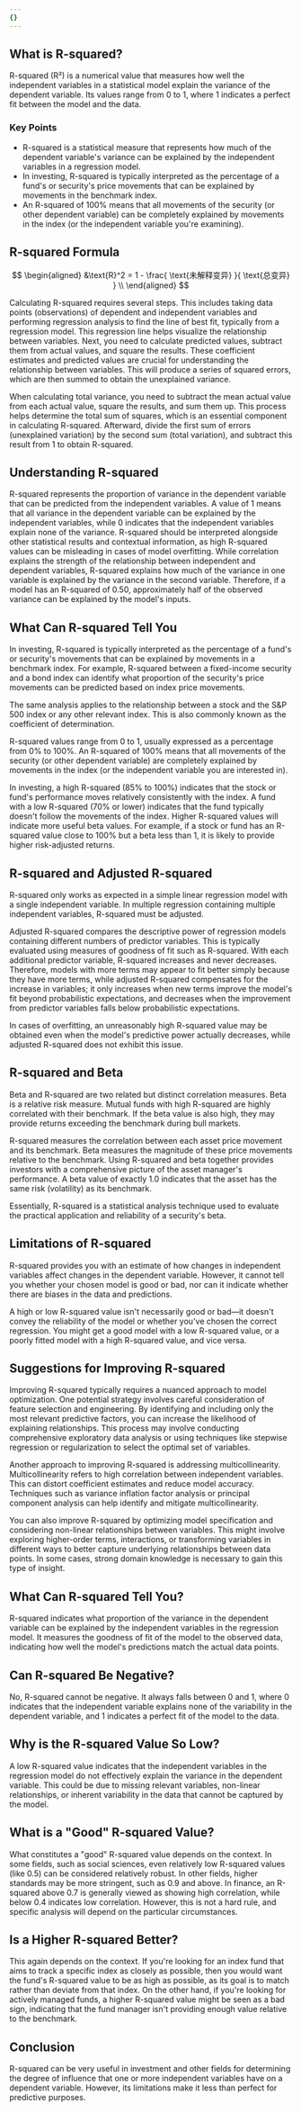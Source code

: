 ```yaml
---
{}
---
```


## What is R-squared?

R-squared (R²) is a numerical value that measures how well the independent variables in a statistical model explain the variance of the dependent variable. Its values range from 0 to 1, where 1 indicates a perfect fit between the model and the data.

### Key Points

- R-squared is a statistical measure that represents how much of the dependent variable's variance can be explained by the independent variables in a regression model.
- In investing, R-squared is typically interpreted as the percentage of a fund's or security's price movements that can be explained by movements in the benchmark index.
- An R-squared of 100% means that all movements of the security (or other dependent variable) can be completely explained by movements in the index (or the independent variable you're examining).

## R-squared Formula

$$ \begin{aligned} &\text{R}^2 = 1 - \frac{ \text{未解释变异} }{ \text{总变异} } \\ \end{aligned} $$

Calculating R-squared requires several steps. This includes taking data points (observations) of dependent and independent variables and performing regression analysis to find the line of best fit, typically from a regression model. This regression line helps visualize the relationship between variables. Next, you need to calculate predicted values, subtract them from actual values, and square the results. These coefficient estimates and predicted values are crucial for understanding the relationship between variables. This will produce a series of squared errors, which are then summed to obtain the unexplained variance.

When calculating total variance, you need to subtract the mean actual value from each actual value, square the results, and sum them up. This process helps determine the total sum of squares, which is an essential component in calculating R-squared. Afterward, divide the first sum of errors (unexplained variation) by the second sum (total variation), and subtract this result from 1 to obtain R-squared.

## Understanding R-squared

R-squared represents the proportion of variance in the dependent variable that can be predicted from the independent variables. A value of 1 means that all variance in the dependent variable can be explained by the independent variables, while 0 indicates that the independent variables explain none of the variance. R-squared should be interpreted alongside other statistical results and contextual information, as high R-squared values can be misleading in cases of model overfitting. While correlation explains the strength of the relationship between independent and dependent variables, R-squared explains how much of the variance in one variable is explained by the variance in the second variable. Therefore, if a model has an R-squared of 0.50, approximately half of the observed variance can be explained by the model's inputs.

## What Can R-squared Tell You

In investing, R-squared is typically interpreted as the percentage of a fund's or security's movements that can be explained by movements in a benchmark index. For example, R-squared between a fixed-income security and a bond index can identify what proportion of the security's price movements can be predicted based on index price movements.

The same analysis applies to the relationship between a stock and the S&P 500 index or any other relevant index. This is also commonly known as the coefficient of determination.

R-squared values range from 0 to 1, usually expressed as a percentage from 0% to 100%. An R-squared of 100% means that all movements of the security (or other dependent variable) are completely explained by movements in the index (or the independent variable you are interested in).

In investing, a high R-squared (85% to 100%) indicates that the stock or fund's performance moves relatively consistently with the index. A fund with a low R-squared (70% or lower) indicates that the fund typically doesn't follow the movements of the index. Higher R-squared values will indicate more useful beta values. For example, if a stock or fund has an R-squared value close to 100% but a beta less than 1, it is likely to provide higher risk-adjusted returns.

## R-squared and Adjusted R-squared

R-squared only works as expected in a simple linear regression model with a single independent variable. In multiple regression containing multiple independent variables, R-squared must be adjusted.

Adjusted R-squared compares the descriptive power of regression models containing different numbers of predictor variables. This is typically evaluated using measures of goodness of fit such as R-squared. With each additional predictor variable, R-squared increases and never decreases. Therefore, models with more terms may appear to fit better simply because they have more terms, while adjusted R-squared compensates for the increase in variables; it only increases when new terms improve the model's fit beyond probabilistic expectations, and decreases when the improvement from predictor variables falls below probabilistic expectations.

In cases of overfitting, an unreasonably high R-squared value may be obtained even when the model's predictive power actually decreases, while adjusted R-squared does not exhibit this issue.

## R-squared and Beta

Beta and R-squared are two related but distinct correlation measures. Beta is a relative risk measure. Mutual funds with high R-squared are highly correlated with their benchmark. If the beta value is also high, they may provide returns exceeding the benchmark during bull markets.

R-squared measures the correlation between each asset price movement and its benchmark. Beta measures the magnitude of these price movements relative to the benchmark. Using R-squared and beta together provides investors with a comprehensive picture of the asset manager's performance. A beta value of exactly 1.0 indicates that the asset has the same risk (volatility) as its benchmark.

Essentially, R-squared is a statistical analysis technique used to evaluate the practical application and reliability of a security's beta.

## Limitations of R-squared

R-squared provides you with an estimate of how changes in independent variables affect changes in the dependent variable. However, it cannot tell you whether your chosen model is good or bad, nor can it indicate whether there are biases in the data and predictions.

A high or low R-squared value isn't necessarily good or bad—it doesn't convey the reliability of the model or whether you've chosen the correct regression. You might get a good model with a low R-squared value, or a poorly fitted model with a high R-squared value, and vice versa.

## Suggestions for Improving R-squared

Improving R-squared typically requires a nuanced approach to model optimization. One potential strategy involves careful consideration of feature selection and engineering. By identifying and including only the most relevant predictive factors, you can increase the likelihood of explaining relationships. This process may involve conducting comprehensive exploratory data analysis or using techniques like stepwise regression or regularization to select the optimal set of variables.

Another approach to improving R-squared is addressing multicollinearity. Multicollinearity refers to high correlation between independent variables. This can distort coefficient estimates and reduce model accuracy. Techniques such as variance inflation factor analysis or principal component analysis can help identify and mitigate multicollinearity.

You can also improve R-squared by optimizing model specification and considering non-linear relationships between variables. This might involve exploring higher-order terms, interactions, or transforming variables in different ways to better capture underlying relationships between data points. In some cases, strong domain knowledge is necessary to gain this type of insight.

## What Can R-squared Tell You?

R-squared indicates what proportion of the variance in the dependent variable can be explained by the independent variables in the regression model. It measures the goodness of fit of the model to the observed data, indicating how well the model's predictions match the actual data points.

## Can R-squared Be Negative?

No, R-squared cannot be negative. It always falls between 0 and 1, where 0 indicates that the independent variable explains none of the variability in the dependent variable, and 1 indicates a perfect fit of the model to the data.

## Why is the R-squared Value So Low?

A low R-squared value indicates that the independent variables in the regression model do not effectively explain the variance in the dependent variable. This could be due to missing relevant variables, non-linear relationships, or inherent variability in the data that cannot be captured by the model.

## What is a "Good" R-squared Value?

What constitutes a "good" R-squared value depends on the context. In some fields, such as social sciences, even relatively low R-squared values (like 0.5) can be considered relatively robust. In other fields, higher standards may be more stringent, such as 0.9 and above. In finance, an R-squared above 0.7 is generally viewed as showing high correlation, while below 0.4 indicates low correlation. However, this is not a hard rule, and specific analysis will depend on the particular circumstances.

## Is a Higher R-squared Better?

This again depends on the context. If you're looking for an index fund that aims to track a specific index as closely as possible, then you would want the fund's R-squared value to be as high as possible, as its goal is to match rather than deviate from that index. On the other hand, if you're looking for actively managed funds, a higher R-squared value might be seen as a bad sign, indicating that the fund manager isn't providing enough value relative to the benchmark.

## Conclusion

R-squared can be very useful in investment and other fields for determining the degree of influence that one or more independent variables have on a dependent variable. However, its limitations make it less than perfect for predictive purposes.